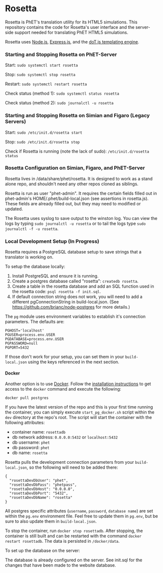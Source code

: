 # Rosetta

Rosetta is PhET's translation utility for its HTML5 simulations. This repository contains the code for Rosetta's
user interface and the server-side support needed for translating PhET HTML5 simulations.

Rosetta uses [Node.js](https://nodejs.org/en/), [Express.js](https://expressjs.com/), and the [doT.js templating engine](https://olado.github.io/doT/index.html).

### Starting and Stopping Rosetta on PhET-Server

Start:
```sudo systemctl start rosetta```

Stop:
```sudo systemctl stop rosetta```

Restart:
```sudo systemctl restart rosetta```

Check status (method 1):
```sudo systemctl status rosetta```

Check status (method 2):
```sudo journalctl -u rosetta```

### Starting and Stopping Rosetta on Simian and Figaro (Legacy Servers)

Start:
```sudo /etc/init.d/rosetta start```

Stop:
```sudo /etc/init.d/rosetta stop```

Check if Rosetta is running (note the lack of sudo):
```/etc/init.d/rosetta status```

### Rosetta Configuration on Simian, Figaro, and PhET-Server

Rosetta lives in /data/share/phet/rosetta. It is designed to work as a stand alone repo, and shouldn't
need any other repos cloned as siblings.

Rosetta is run as user "phet-admin". It requires the certain fields filled out in phet-admin's HOME/.phet/build-local.json
(see assertions in rosetta.js). These fields are already filled out, but they may need to modified or updated.

The Rosetta uses syslog to save output to the winston log. You can view the logs by typing `sudo journalctl -u rosetta` or
to tail the logs type `sudo journalctl -f -u rosetta`.

### Local Development Setup (In Progress)

Rosetta requires a PostgreSQL database setup to save strings that a translator is working on.

To setup the database locally:

1. Install PostgreSQL and ensure it is running.
2. Create a postgres database called "rosetta":
    `createdb rosetta`.
3. Create a table in the rosetta database and add an SQL function used in the rosetta code:
    `psql rosetta -f init.sql`.
4. If default connection string does not work, you will need to add a different pgConnectionString in build-local.json.
(See https://github.com/brianc/node-postgres for more details.)

The `pg` module uses environment variables to establish it's connection parameters. The defaults are:

```
PGHOST='localhost'
PGUSER=process.env.USER
PGDATABASE=process.env.USER
PGPASSWORD=null
PGPORT=5432
```

If those don't work for your setup, you can set them in your `build-local.json` using the keys referenced in the next section.

#### Docker

Another option is to use [Docker](https://docs.docker.com/). Follow the [installation instructions](https://docs.docker.com/install/) to get access to the `docker` command and execute the following:

`docker pull postgres`

If you have the latest version of the repo and this is your first time running the container, you can simply execute
`start_pg_docker.sh` script within the `dev` directory at the repo's root. The script will start the container with the following attributes:

- container name: `rosettadb`
- db network address: `0.0.0.0:5432` or `localhost:5432`
- db username: `phet`
- db password: `phet`
- db name: `rosetta`

Rosetta pulls the development connection parameters from your `build-local.json`, so the following will need to be added there:

```
{
  "rosettaDevDbUser": "phet",
  "rosettaDevDbPass": "phetpass",
  "rosettaDevDbHost": "0.0.0.0",
  "rosettaDevDbPort": "5432",
  "rosettaDevDbName": "rosetta"
}
```

All postgres specific attributes (`username`, `password`, `database name`) are set within the `pg.env` environment file.
Feel free to update them in `pg.env`, but be sure to also update them in `build-local.json`.

To stop the container, run `docker stop rosettadb`. After stopping, the container is still built and can be restarted with
the command `docker restart rosettadb`. The data is persisted in `/docker/data`.

To set up the database on the server:

The database is already configured on the server. See init.sql for the changes that have been made to the website database.